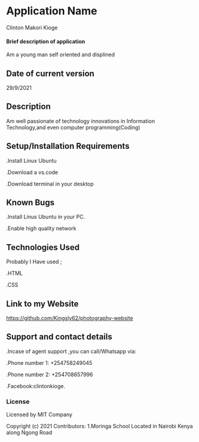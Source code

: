 # Application Name

Clinton Makori Kioge

#### Brief description of application

Am a young man self oriented and displined

## Date of current version

29/9/2021

## Description

Am well passionate of technology innovations in
Information Technology,and even computer programming(Coding)

## Setup/Installation Requirements

.Install Linux Ubuntu

.Download a vs.code

.Download terminal in your desktop

## Known Bugs

.Install Linus Ubuntu in your PC.

.Enable high quality network

## Technologies Used

Probably I Have used ;

.HTML

.CSS

## Link to my Website

https://github.com/Kingsly62/photography-website

## Support and contact details

.Incase of agent support ,you can call/Whatsapp
via:

.Phone number 1: +254758249045

.Phone number 2: +254708657996

.Facebook:clintonkioge.

### License

Licensed by MIT Company

Copyright (c) 2021
Contributors:
1.Moringa School Located in Nairobi Kenya
along Ngong Road
